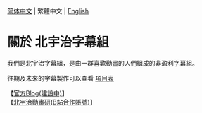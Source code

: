 [简体中文](https://github.com/Kitauji-Sub/.github/blob/main/profile/README.md) | 繁體中文 | [English](https://github.com/Kitauji-Sub/.github/blob/main/profile/README_EN.md)
# 關於 北宇治字幕組
我們是北宇治字幕組，是由一群喜歡動畫的人們組成的非盈利字幕組。 

往期及未來的字幕製作可以查看 [項目表](https://github.com/orgs/Kitauji-Sub/projects/2)

【[官方Blog(建設中)](https://blog.kitauji.jp/)】   
【[北宇治動畫研(B站合作賬號)](https://space.bilibili.com/3493115428079755)】   

